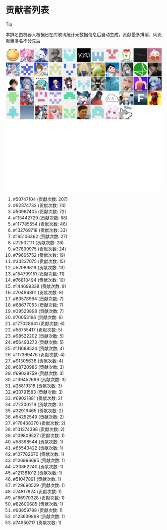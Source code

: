 # 贡献者列表

> [!TIP]
> 本排名由机器人根据已在库歌词统计元数据信息后自动生成，贡献最多排前，同贡献量排名不分先后

![贡献者头像画廊](./CONTRIBUTORS.svg)

1. #50747104 (贡献次数: 207)
2. #92374733 (贡献次数: 74)
3. #50987405 (贡献次数: 72)
4. #115442729 (贡献次数: 68)
5. #117785554 (贡献次数: 46)
6. #132769718 (贡献次数: 33)
7. #165106362 (贡献次数: 27)
8. #72502111 (贡献次数: 26)
9. #37899975 (贡献次数: 24)
10. #79665752 (贡献次数: 19)
11. #34237075 (贡献次数: 15)
12. #52089819 (贡献次数: 13)
13. #154799151 (贡献次数: 11)
14. #76810494 (贡献次数: 10)
15. #144699338 (贡献次数: 8)
16. #70494801 (贡献次数: 8)
17. #83578994 (贡献次数: 7)
18. #68677053 (贡献次数: 7)
19. #39523898 (贡献次数: 7)
20. #70053196 (贡献次数: 6)
21. #177028641 (贡献次数: 6)
22. #56755417 (贡献次数: 5)
23. #98522202 (贡献次数: 5)
24. #56493273 (贡献次数: 5)
25. #111688524 (贡献次数: 4)
26. #117369476 (贡献次数: 4)
27. #91305636 (贡献次数: 4)
28. #68720986 (贡献次数: 3)
29. #69028759 (贡献次数: 3)
30. #139452696 (贡献次数: 3)
31. #25819318 (贡献次数: 3)
32. #30791583 (贡献次数: 3)
33. #69021881 (贡献次数: 2)
34. #72300219 (贡献次数: 2)
35. #32919465 (贡献次数: 2)
36. #54252549 (贡献次数: 2)
37. #178468370 (贡献次数: 2)
38. #131374398 (贡献次数: 2)
39. #109809527 (贡献次数: 1)
40. #58398544 (贡献次数: 1)
41. #65543422 (贡献次数: 1)
42. #107782670 (贡献次数: 1)
43. #106996695 (贡献次数: 1)
44. #30862240 (贡献次数: 1)
45. #121381012 (贡献次数: 1)
46. #51047891 (贡献次数: 1)
47. #129690529 (贡献次数: 1)
48. #74817824 (贡献次数: 1)
49. #166970328 (贡献次数: 1)
50. #82600685 (贡献次数: 1)
51. #93859788 (贡献次数: 1)
52. #123639898 (贡献次数: 1)
53. #74950717 (贡献次数: 1)
